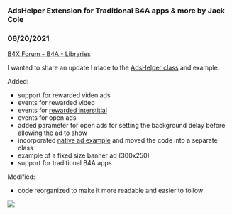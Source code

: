 ### AdsHelper Extension for Traditional B4A apps & more by Jack Cole
### 06/20/2021
[B4X Forum - B4A - Libraries](https://www.b4x.com/android/forum/threads/131798/)

I wanted to share an update I made to the [AdsHelper class](https://www.b4x.com/android/forum/threads/adshelper-extends-firebaseadmob2-google-mobile-ads-v20-0.129696/) and example.  
  
Added:  

- support for rewarded video ads
- events for rewarded video
- events for [rewarded interstitial](https://www.b4x.com/android/forum/threads/adshelper-extends-firebaseadmob2-google-mobile-ads-v20-0.129696/post-815445)
- events for open ads
- added parameter for open ads for setting the background delay before allowing the ad to show
- incorporated [native ad example](https://www.b4x.com/android/forum/threads/b4xpages-native-ads-with-mediaview-firebaseadmob2-and-mobile-ads-sdk-v20.131211/) and moved the code into a separate class
- example of a fixed size banner ad (300x250)
- support for traditional B4A apps

  
Modified:  

- code reorganized to make it more readable and easier to follow

![](https://www.b4x.com/android/forum/attachments/115211)